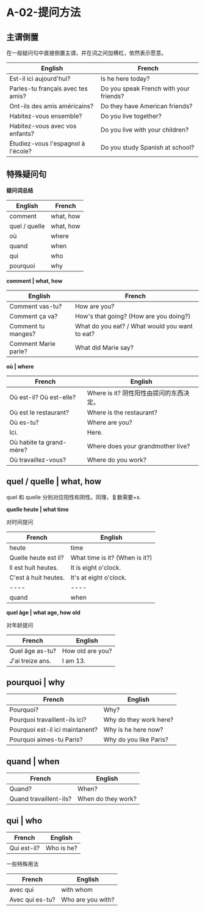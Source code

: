 ﻿# A-02-提问方法

## 主谓倒置

在一般疑问句中直接倒置主谓，并在词之间加横杠，依然表示愿意。

English | French
---- | ----
Est-il ici aujourd'hui? | Is he here today?
Parles-tu français avec tes amis? | Do you speak French with your friends?
Ont-ils des amis américains? | Do they have American friends?
Habitez-vous ensemble?  | Do you live together?
Habitez-vous avec vos enfants? | Do you live with your children?
Étudiez-vous l'espagnol à l'école? | Do you study Spanish at school?


## 特殊疑问句

**疑问词总结**

English | French
---- | ----
comment | what, how
quel / quelle | what, how
où | where
quand | when
qui | who
pourquoi | why


**comment | what, how**

English | French
---- | ----
Comment vas-tu? | How are you?
Comment ça va? | How's that going? (How are you doing?)
Comment tu manges? | What do you eat? / What would you want to eat?
Comment Marie parle? | What did Marie say?

**où | where**

French | English
---- | ----
Où est-il? Où est-elle? | Where is it? 阴性阳性由提问的东西决定。
Où est le restaurant? | Where is the restaurant?
Où es-tu? | Where are you?
Ici. | Here.
Où habite ta grand-mère? | Where does your grandmother live?
Où travaillez-vous? | Where do you work?


## quel / quelle | what, how

quel 和 quelle 分别对应阳性和阴性。同理，复数需要+s.

**quelle heute | what time**

对时间提问

French | English
---- | ----
heute | time
Quelle heute est il? | What time is it? (When is it?)
Il est huit heutes. | It is eight o'clock.
C'est à huit heutes. | It's at eight o'clock.
---- | ----
quand | when

**quel âge | what age, how old**

对年龄提问

French | English
---- | ----
Quel âge as-tu? | How old are you?
J'ai treize ans. | I am 13.

## pourquoi | why

French | English
---- | ----
Pourquoi? | Why?
Pourquoi travaillent-ils ici? | Why do they work here?
Pourquoi est-il ici maintanent? | Why is he here now?
Pourquoi aimes-tu Paris? | Why do you like Paris?

## quand | when

French | English
---- | ----
Quand? | When?
Quand travaillent-ils? | When do they work?

## qui | who

French | English
---- | ----
Qui est-il? | Who is he?

一些特殊用法

French | English
---- | ----
avec qui | with whom
Avec qui es-tu? | Who are you with?